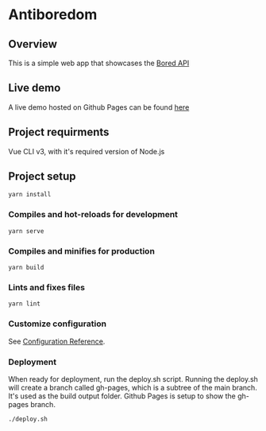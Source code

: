 # Antiboredom

## Overview

This is a simple web app that showcases the [Bored API](https://www.boredapi.com/)

## Live demo

A live demo hosted on Github Pages can be found [here](https://amyxs.github.io/antiboredom/)
 
## Project requirments

Vue CLI v3, with it's required version of Node.js

## Project setup

```
yarn install
```

### Compiles and hot-reloads for development

```
yarn serve
```

### Compiles and minifies for production

```
yarn build
```

### Lints and fixes files

```
yarn lint
```

### Customize configuration

See [Configuration Reference](https://cli.vuejs.org/config/).

### Deployment

When ready for deployment, run the deploy.sh script.
Running the deploy.sh will create a branch called gh-pages, which is a subtree of the main branch. It's used as the build output folder. 
Github Pages is setup to show the gh-pages branch.

```
./deploy.sh
```